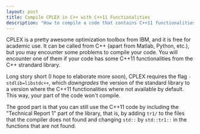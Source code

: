 ```yaml
---
layout: post
title: Compile CPLEX in C++ with C++11 Functionalities
description: "How to compile a code that contains C++11 functionalities and CPLEX."
---
```


CPLEX is a pretty awesome optimization toolbox from IBM, and it is free for academic use. It can be called from C++ (apart from Matlab, Python, etc.), but you may encounter some problems to compile your code.
You will encounter one of them if your code has some C++11 functionalities from the C++ strandard library.

Long story short (I hope to elaborate more soon), CPLEX requires the flag `-stdlib=libstdc++`, which *downgrades* the version of the standard library to a version where the C++11 functionalities where not available by default.
This way, your part of the code won't compile.

The good part is that you can still use the C++11 code by including the "Technical Report 1" part of the library, that is, by adding `tr1/` to the files that the compiler does not found and changing `std::` by `std::tr1::` in the functions that are not found.    

